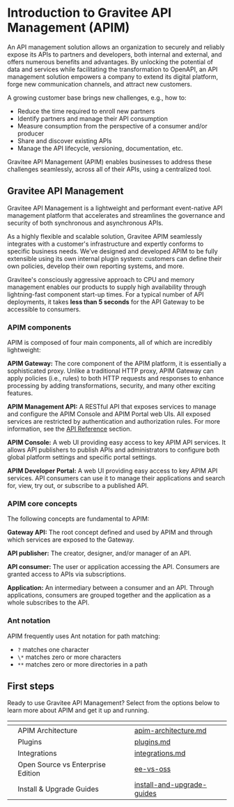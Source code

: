 # Introduction to Gravitee API Management (APIM)

An API management solution allows an organization to securely and reliably expose its APIs to partners and developers, both internal and external, and offers numerous benefits and advantages. By unlocking the potential of data and services while facilitating the transformation to OpenAPI, an API management solution empowers a company to extend its digital platform, forge new communication channels, and attract new customers.

A growing customer base brings new challenges, e.g., how to:

* Reduce the time required to enroll new partners
* Identify partners and manage their API consumption
* Measure consumption from the perspective of a consumer and/or producer
* Share and discover existing APIs
* Manage the API lifecycle, versioning, documentation, etc.

Gravitee API Management (APIM) enables businesses to address these challenges seamlessly, across all of their APIs, using a centralized tool.

## Gravitee API Management

Gravitee API Management is a lightweight and performant event-native API management platform that accelerates and streamlines the governance and security of both synchronous and asynchronous APIs.

As a highly flexible and scalable solution, Gravitee APIM seamlessly integrates with a customer's infrastructure and expertly conforms to specific business needs. We’ve designed and developed APIM to be fully extensible using its own internal plugin system: customers can define their own policies, develop their own reporting systems, and more.

Gravitee's consciously aggressive approach to CPU and memory management enables our products to supply high availability through lightning-fast component start-up times. For a typical number of API deployments, it takes **less than 5 seconds** for the API Gateway to be accessible to consumers.

### APIM components

APIM is composed of four main components, all of which are incredibly lightweight:

**APIM Gateway:** The core component of the APIM platform, it is essentially a sophisticated proxy. Unlike a traditional HTTP proxy, APIM Gateway can apply policies (i.e., rules) to both HTTP requests and responses to enhance processing by adding transformations, security, and many other exciting features.

**APIM Management API:** A RESTful API that exposes services to manage and configure the APIM Console and APIM Portal web UIs. All exposed services are restricted by authentication and authorization rules. For more information, see the [API Reference](reference/management-api-reference.md) section.

**APIM Console:** A web UI providing easy access to key APIM API services. It allows API publishers to publish APIs and administrators to configure both global platform settings and specific portal settings.

**APIM Developer Portal:** A web UI providing easy access to key APIM API services. API consumers can use it to manage their applications and search for, view, try out, or subscribe to a published API.

### APIM core concepts

The following concepts are fundamental to APIM:

**Gateway API:** The root concept defined and used by APIM and through which services are exposed to the Gateway.

**API publisher:** The creator, designer, and/or manager of an API.

**API consumer:** The user or application accessing the API. Consumers are granted access to APIs via subscriptions.

**Application:** An intermediary between a consumer and an API. Through applications, consumers are grouped together and the application as a whole subscribes to the API.

### Ant notation

APIM frequently uses Ant notation for path matching:

* `?` matches one character
* `\*` matches zero or more characters
* `**` matches zero or more directories in a path

## First steps

Ready to use Gravitee API Management? Select from the options below to learn more about APIM and get it up and running.

<table data-view="cards"><thead><tr><th></th><th></th><th></th><th data-hidden data-card-target data-type="content-ref"></th></tr></thead><tbody><tr><td></td><td>APIM Architecture</td><td></td><td><a href="overview/apim-architecture.md">apim-architecture.md</a></td></tr><tr><td></td><td>Plugins</td><td></td><td><a href="overview/plugins.md">plugins.md</a></td></tr><tr><td></td><td>Integrations</td><td></td><td><a href="overview/integrations.md">integrations.md</a></td></tr><tr><td></td><td>Open Source vs Enterprise Edition</td><td></td><td><a href="overview/ee-vs-oss/">ee-vs-oss</a></td></tr><tr><td></td><td>Install &#x26; Upgrade Guides</td><td></td><td><a href="getting-started/install-and-upgrade-guides/">install-and-upgrade-guides</a></td></tr></tbody></table>
